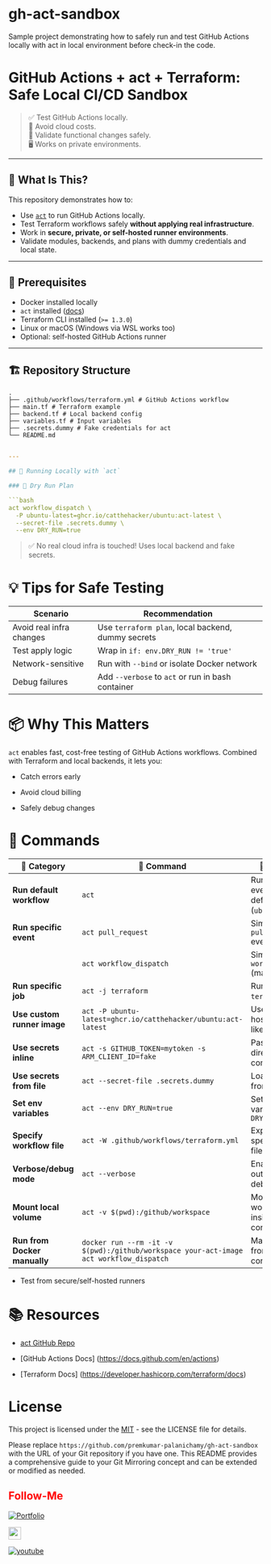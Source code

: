 # gh-act-sandbox
Sample project demonstrating how to safely run and test GitHub Actions locally with act in local environment before check-in the code.


# GitHub Actions + act + Terraform: Safe Local CI/CD Sandbox

> ✅ Test GitHub Actions locally.  
> 🔐 Avoid cloud costs.  
> 🧪 Validate functional changes safely.  
> 🖥️ Works on private environments.

---

## 🧩 What Is This?

This repository demonstrates how to:
- Use [`act`](https://github.com/nektos/act) to run GitHub Actions locally.
- Test Terraform workflows safely **without applying real infrastructure**.
- Work in **secure, private, or self-hosted runner environments**.
- Validate modules, backends, and plans with dummy credentials and local state.

---

## 🔧 Prerequisites

- Docker installed locally
- `act` installed ([docs](https://github.com/nektos/act#installation))
- Terraform CLI installed (`>= 1.3.0`)
- Linux or macOS (Windows via WSL works too)
- Optional: self-hosted GitHub Actions runner

---

## 🏗️ Repository Structure

```
.
├── .github/workflows/terraform.yml # GitHub Actions workflow
├── main.tf # Terraform example
├── backend.tf # Local backend config
├── variables.tf # Input variables
├── .secrets.dummy # Fake credentials for act
└── README.md
```

```yaml

---

## 🚀 Running Locally with `act`

### 🧪 Dry Run Plan

```bash
act workflow_dispatch \
  -P ubuntu-latest=ghcr.io/catthehacker/ubuntu:act-latest \
  --secret-file .secrets.dummy \
  --env DRY_RUN=true
```

> ✅ No real cloud infra is touched! Uses local backend and fake secrets.


# 💡 Tips for Safe Testing

| Scenario                | Recommendation                                      |
|-------------------------|-----------------------------------------------------|
| Avoid real infra changes| Use `terraform plan`, local backend, dummy secrets  |
| Test apply logic        | Wrap in `if: env.DRY_RUN != 'true'`                 |
| Network-sensitive       | Run with `--bind` or isolate Docker network         |
| Debug failures          | Add `--verbose` to `act` or run in bash container     |

# 📦 Why This Matters
`act` enables fast, cost-free testing of GitHub Actions workflows. Combined with Terraform and local backends, it lets you:

- Catch errors early

- Avoid cloud billing

- Safely debug changes

# 🔧 Commands
| 🔧 **Category**              | 🧪 **Command**                                                                         | 💬 **Description**                                                 |
| ---------------------------- | -------------------------------------------------------------------------------------- | ------------------------------------------------------------------ |
| **Run default workflow**     | `act`                                                                                  | Runs default event (`push`) using default runner (`ubuntu-latest`) |
| **Run specific event**       | `act pull_request`                                                                     | Simulates a `pull_request` event                                   |
|                              | `act workflow_dispatch`                                                                | Simulates a `workflow_dispatch` (manual trigger)                   |
| **Run specific job**         | `act -j terraform`                                                                     | Runs only the `terraform` job                                      |
| **Use custom runner image**  | `act -P ubuntu-latest=ghcr.io/catthehacker/ubuntu:act-latest`                          | Uses a GitHub-hosted runner-like Docker image                      |
| **Use secrets inline**       | `act -s GITHUB_TOKEN=mytoken -s ARM_CLIENT_ID=fake`                                    | Passes secrets directly in the command                             |
| **Use secrets from file**    | `act --secret-file .secrets.dummy`                                                     | Loads secrets from a file                                          |
| **Set env variables**        | `act --env DRY_RUN=true`                                                               | Sets environment variable `DRY_RUN=true`                           |
| **Specify workflow file**    | `act -W .github/workflows/terraform.yml`                                               | Explicitly runs a specific workflow file                           |
| **Verbose/debug mode**       | `act --verbose`                                                                        | Enables verbose output for debugging                               |
| **Mount local volume**       | `act -v $(pwd):/github/workspace`                                                      | Mounts local working directory inside the container                |
| **Run from Docker manually** | `docker run --rm -it -v $(pwd):/github/workspace your-act-image act workflow_dispatch` | Manually runs `act` from a Docker container                        |


- Test from secure/self-hosted runners
# 📚 Resources
- [act GitHub Repo](https://github.com/nektos/act)

- [GitHub Actions Docs] (https://docs.github.com/en/actions)

- [Terraform Docs] (https://developer.hashicorp.com/terraform/docs)

# License

This project is licensed under the [MIT](https://opensource.org/license/MIT) - see the LICENSE file for details.

Please replace `https://github.com/premkumar-palanichamy/gh-act-sandbox` with the URL of your Git repository if you have one. This README provides a comprehensive guide to your Git Mirroring concept and can be extended or modified as needed.

## <font color = "red"> Follow-Me </font>

[![Portfolio](https://img.shields.io/badge/GitHub-100000?style=for-the-badge&logo=github&logoColor=white)](https://github.com/premkumar-palanichamy)

<p align="left">
<a href="https://linkedin.com/in/premkumarpalanichamy" target="blank"><img align="center" src="https://raw.githubusercontent.com/rahuldkjain/github-profile-readme-generator/master/src/images/icons/Social/linked-in-alt.svg" alt="premkumarpalanichamy" height="25" width="25" /></a>
</p>

[![youtube](https://img.shields.io/badge/YouTube-FF0000?style=for-the-badge&logo=youtube&logoColor=white)](https://www.youtube.com/channel/UCJKEn6HeAxRNirDMBwFfi3w)